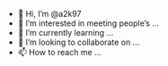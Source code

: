 - 👋 Hi, I’m @a2k97
- 👀 I’m interested in meeting people’s ...
- 🌱 I’m currently learning ...
- 💞️ I’m looking to collaborate on ...
- 📫 How to reach me ...

<!---
a2k97/a2k97 is a ✨ special ✨ repository because its `README.md` (this file) appears on your GitHub profile.
You can click the Preview link to take a look at your changes.
--->
